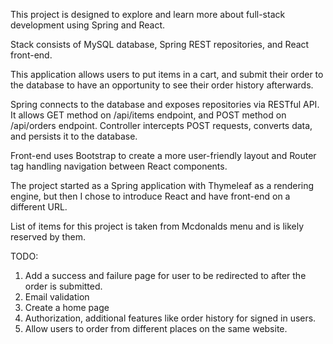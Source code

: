 This project is designed to explore and learn more about full-stack development using Spring and React. 

Stack consists of MySQL database, Spring REST repositories, and React front-end.

This application allows users to put items in a cart, and submit their order to the database
 to have an opportunity to see their order history afterwards.

Spring connects to the database and exposes repositories via RESTful API. It allows GET method on /api/items endpoint,
 and POST method on /api/orders endpoint. Controller intercepts POST requests, converts data, and persists it to the database.

Front-end uses Bootstrap to create a more user-friendly layout and Router tag handling navigation between React components.




The project started as a Spring application with Thymeleaf as a rendering engine, but then I chose to introduce React and have front-end on a different URL.

List of items for this project is taken from Mcdonalds menu and is likely reserved by them.


TODO:


1. Add a success and failure page for user to be redirected to after the order is submitted.
2. Email validation
3. Create a home page
4. Authorization, additional features like order history for signed in users.
5. Allow users to order from different places on the same website.
 